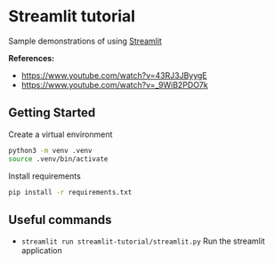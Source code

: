 # Streamlit tutorial

Sample demonstrations of using [Streamlit](https://streamlit.io/)

**References:**

- https://www.youtube.com/watch?v=43RJ3JByygE
- https://www.youtube.com/watch?v=_9WiB2PDO7k

## Getting Started

Create a virtual environment

```bash
python3 -m venv .venv
source .venv/bin/activate
```

Install requirements

```bash
pip install -r requirements.txt
```

## Useful commands

- `streamlit run streamlit-tutorial/streamlit.py` Run the streamlit application
